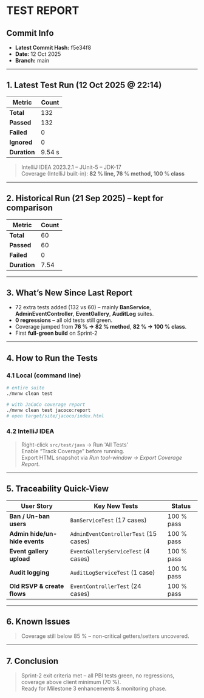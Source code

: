 # TEST REPORT

## Commit Info
- **Latest Commit Hash:** f5e34f8  
- **Date:** 12 Oct 2025  
- **Branch:** main 

---

## 1. Latest Test Run (12 Oct 2025 @ 22:14)
| Metric        | Count |
|---------------|-------|
| **Total**     | 132   |
| **Passed**    | 132   |
| **Failed**    | 0     |
| **Ignored**   | 0     |
| **Duration**  | 9.54 s |

> IntelliJ IDEA 2023.2.1 – JUnit-5 – JDK-17  
> Coverage (IntelliJ built-in): **82 % line, 76 % method, 100 % class**

---

## 2. Historical Run (21 Sep 2025) – kept for comparison
| Metric        | Count |
|---------------|-------|
| **Total**     | 60    |
| **Passed**    | 60    |
| **Failed**    | 0     |
| **Duration**  | 7.54  |

---

## 3. What’s New Since Last Report
* 72 extra tests added (132 vs 60) – mainly **BanService**, **AdminEventController**, **EventGallery**, **AuditLog** suites.  
* **0 regressions** – all old tests still green.  
* Coverage jumped from **76 % → 82 % method**, **82 % → 100 % class**.  
* First **full-green build** on Sprint-2 

---

## 4. How to Run the Tests

### 4.1 Local (command line)
```bash
# entire suite
./mvnw clean test

# with JaCoCo coverage report
./mvnw clean test jacoco:report
# open target/site/jacoco/index.html
```

### 4.2 IntelliJ IDEA
> Right-click `src/test/java` → Run 'All Tests'  
> Enable “Track Coverage” before running.  
> Export HTML snapshot via *Run tool-window → Export Coverage Report*.

---

## 5. Traceability Quick-View

| User Story                    | Key New Tests                         | Status     |
| ----------------------------- | ------------------------------------- | -----------|
| **Ban / Un-ban users**        | `BanServiceTest` (17 cases)           | 100 % pass |
| **Admin hide/un-hide events** | `AdminEventControllerTest` (15 cases) | 100 % pass |
| **Event gallery upload**      | `EventGalleryServiceTest` (4 cases)   | 100 % pass |
| **Audit logging**             | `AuditLogServiceTest` (1 case)        | 100 % pass |
| **Old RSVP & create flows**   | `EventControllerTest` (24 cases)      | 100 % pass |

---

## 6. Known Issues 
> Coverage still below 85 % – non-critical getters/setters uncovered.

---

## 7. Conclusion
> Sprint-2 exit criteria met – all PBI tests green, no regressions, coverage above client minimum (70 %).  
> Ready for Milestone 3 enhancements & monitoring phase.
